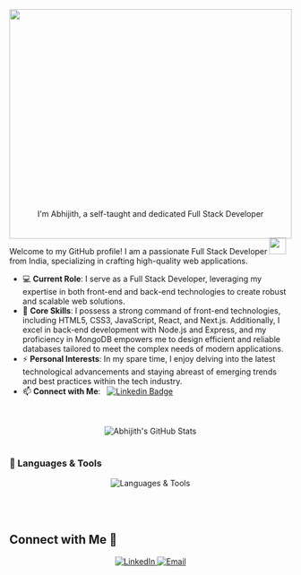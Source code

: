  
   
<div style="width:100%;height:0;padding-bottom:64%;position:relative;">
  <img src="https://www.aalpha.net/wp-content/uploads/2020/12/full-stack-development.gif" width="100%" height="410px" style="position:absolute;" allowFullScreen>
</div>

<br>
<br>
<div align="center">
  I'm Abhijith, a self-taught and dedicated Full Stack Developer
</div>
<br>
<br>

<div>
  Welcome to my GitHub profile! I am a passionate Full Stack Developer <img src="https://media.giphy.com/media/WUlplcMpOCEmTGBtBW/giphy.gif" width="30"> from India, specializing in crafting high-quality web applications.

  - 💻 **Current Role**: I serve as a Full Stack Developer, leveraging my expertise in both front-end and back-end technologies to create robust and scalable web solutions.
  - 🌟 **Core Skills**: I possess a strong command of front-end technologies, including HTML5, CSS3, JavaScript, React, and Next.js. Additionally, I excel in back-end development with Node.js and Express, and my proficiency in MongoDB empowers me to design efficient and reliable databases tailored to meet the complex needs of modern applications.
  - ⚡ **Personal Interests**: In my spare time, I enjoy delving into the latest technological advancements and staying abreast of emerging trends and best practices within the tech industry.
  - 📫 **Connect with Me**: &nbsp; [![Linkedin Badge](https://img.shields.io/badge/-Abhijith-blue?style=flat&logo=Linkedin&logoColor=white)](https://www.linkedin.com/in/abhijith--v/)
</div>

<br>
<br>


<div align="center">
  <img src="https://github-readme-stats.vercel.app/api?username=abhijithjithu0007&show_icons=true&theme=blue" alt="Abhijith's GitHub Stats" />
</div>


<br>

### 🔧 Languages & Tools

<div align="center">
  <img src="https://skillicons.dev/icons?i=html,css,js,typescript,react,nextjs,redux,nodejs,express,mongodb,git,postman,sass,tailwind,jest" alt="Languages & Tools" />
</div>

<br>

<br>
<br>

## Connect with Me 🤝
<div align="center">
  <a href="https://linkedin.com/in/abhijith--v" target="_blank">
    <img src="https://img.shields.io/badge/linkedin-%231E77B5.svg?&style=for-the-badge&logo=linkedin&logoColor=white" alt="LinkedIn" style="margin-bottom: 5px;" />
  </a>
  <a href="mailto:abhijithabhi36151@gmail.com" target="_blank">
    <img src="https://img.shields.io/badge/email-%23EA4335.svg?&style=for-the-badge&logo=gmail&logoColor=white" alt="Email" style="margin-bottom: 5px;" />
  </a>
</div>







